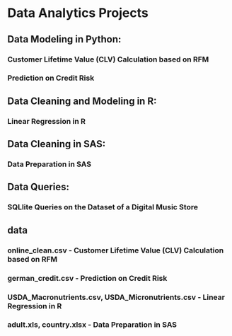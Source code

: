 # Data Analytics Projects


## Data Modeling in Python:
### Customer Lifetime Value (CLV) Calculation based on RFM
### Prediction on Credit Risk


## Data Cleaning and Modeling in R:
### Linear Regression in R


## Data Cleaning in SAS:
### Data Preparation in SAS


## Data Queries: 
### SQLlite Queries on the Dataset of a Digital Music Store


## data
### online_clean.csv - Customer Lifetime Value (CLV) Calculation based on RFM
### german_credit.csv - Prediction on Credit Risk
### USDA_Macronutrients.csv, USDA_Micronutrients.csv - Linear Regression in R
### adult.xls, country.xlsx - Data Preparation in SAS
